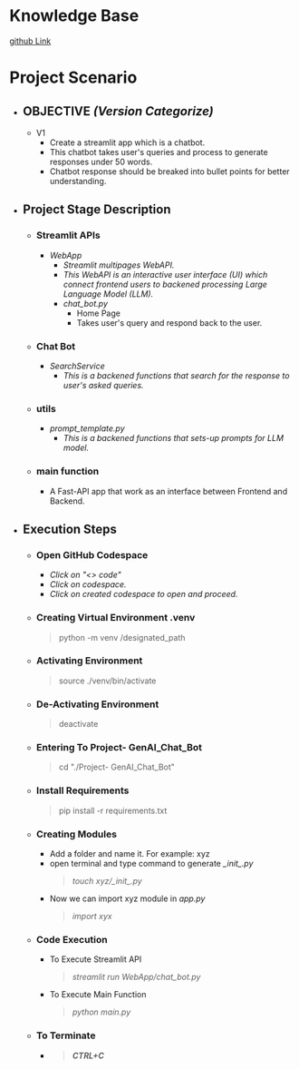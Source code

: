 # **Knowledge Base**
[github Link](https://github.com/microsoft/generative-ai-for-beginners/tree/main/01-introduction-to-genai)
# **Project Scenario**
- ## **OBJECTIVE** *(Version Categorize)*
    - V1
        - Create a streamlit app which is a chatbot.
        - This chatbot takes user's queries and process to generate responses under 50 words.
        - Chatbot response should be breaked into bullet points for better understanding.

- ## Project Stage Description
    - ### **Streamlit APIs**
        - *WebApp*
            - *Streamlit multipages WebAPI.*
            - *This WebAPI is an interactive user interface (UI) which connect frontend users to backened processing Large Language Model (LLM).*
            - *chat_bot.py*
                - Home Page
                - Takes user's query and respond back to the user.

    - ### **Chat Bot**
        - *SearchService*
            - *This is a backened functions that search for the response to user's asked queries.*

    - ### **utils**
        - *prompt_template.py*
            - *This is a backened functions that sets-up prompts for LLM model.*
    
    - ### **main function**
        - A Fast-API app that work as an interface between Frontend and Backend.

    

- ## **Execution Steps**
    - ### **Open GitHub Codespace**
        - *Click on "<> code"*
        - *Click on codespace.*
        - *Click on created codespace to open and proceed.*
    - ### **Creating Virtual Environment .venv**
        > python -m venv /designated_path
    - ### **Activating Environment**
        > source ./venv/bin/activate
    - ### **De-Activating Environment**
        > deactivate
    - ### **Entering To Project- GenAI_Chat_Bot**
        > cd "./Project- GenAI_Chat_Bot"
    - ### **Install Requirements**
        > pip install -r requirements.txt
    - ### **Creating Modules**
        - Add a folder and name it. For example: xyz
        - open terminal and type command to generate *\__init__.py*
            > *touch xyz/\__init__.py*
        - Now we can import xyz module in *app.py*
            > *import xyx*

    - ### **Code Execution**
        - To Execute Streamlit API
            > *streamlit run WebApp/chat_bot.py*
        - To Execute Main Function
            >  *python main.py*

    - ### **To Terminate**
        - > ***CTRL+C***